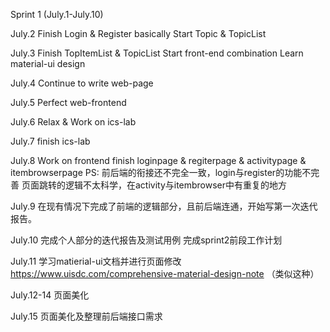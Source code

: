 Sprint 1 (July.1-July.10)

  July.2
    Finish Login & Register basically
    Start Topic & TopicList 
  
  July.3
    Finish TopItemList & TopicList
    Start front-end combination 
    Learn material-ui design   
    
  July.4
    Continue to write web-page 
    
  July.5
    Perfect web-frontend
    
  July.6
    Relax & Work on ics-lab
    
  July.7
    finish ics-lab
    
  July.8
    Work on frontend
    finish loginpage & regiterpage & activitypage & itembrowserpage
    PS:
    前后端的衔接还不完全一致，login与register的功能不完善
    页面跳转的逻辑不太科学，在activity与itembrowser中有重复的地方
    
  July.9
    在现有情况下完成了前端的逻辑部分，且前后端连通，开始写第一次迭代报告。
  
  July.10
    完成个人部分的迭代报告及测试用例
    完成sprint2前段工作计划
    
  July.11
    学习matierial-ui文档并进行页面修改
    https://www.uisdc.com/comprehensive-material-design-note （类似这种）
    
  July.12-14
    页面美化
    
  July.15
    页面美化及整理前后端接口需求
